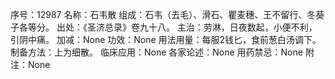 序号：12987
名称：石韦散
组成：石韦（去毛）、滑石、瞿麦穗、王不留行、冬葵子各等分。
出处：《圣济总录》卷九十八。
主治：劳淋，日夜数起，小便不利，引阴中痛。
加减：None
功效：None
用法用量：每服2钱匕，食前葱白汤调下。
制备方法：上为细散。
临床应用：None
各家论述：None
用药禁忌：None
附注：None
